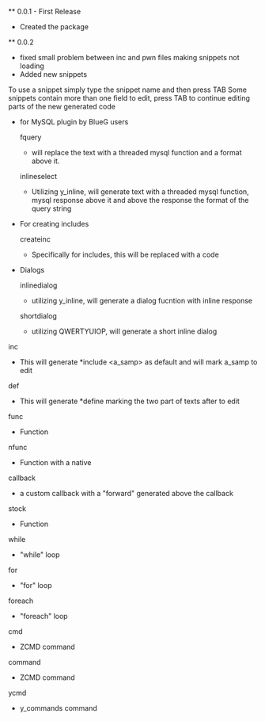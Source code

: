** 0.0.1 - First Release
* Created the package

** 0.0.2
* fixed small problem between inc and pwn files making snippets not loading
* Added new snippets

To use a snippet simply type the snippet name and then press TAB
Some snippets contain more than one field to edit, press TAB to continue editing parts of the new generated code

  * for MySQL plugin by BlueG users

    fquery
    * will replace the text with a threaded mysql function and a format above it.


    inlineselect
    * Utilizing y_inline, will generate text with a threaded mysql function, mysql response above it and above the response the format of the query string

  * For creating includes

    createinc
    * Specifically for includes, this will be replaced with a code

  * Dialogs

    inlinedialog
    * utilizing y_inline, will generate a dialog fucntion with inline response

    shortdialog
    * utilizing QWERTYUIOP, will generate a short inline dialog

  inc
  * This will generate *include <a_samp> as default and will mark a_samp to edit

  def
  * This will generate *define marking the two part of texts after to edit

  func
  * Function

  nfunc
  * Function with a native

  callback
  * a custom callback with a "forward" generated above the callback

  stock
  * Function

  while
  * "while" loop

  for
  * "for" loop

  foreach
  * "foreach" loop

  cmd
  * ZCMD command

  command
  * ZCMD command

  ycmd
  * y_commands command
